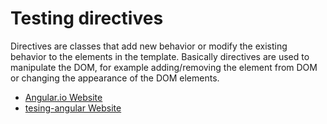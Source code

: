 # Testing directives

Directives are classes that add new behavior or modify the existing behavior to the elements in the template. Basically directives are used to manipulate the DOM, for example adding/removing the element from DOM or changing the appearance of the DOM elements.

- [Angular.io Website](https://angular.io/guide/testing-attribute-directives)
- [tesing-angular Website](https://testing-angular.com/testing-directives/)
